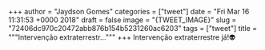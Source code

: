 
+++
author = "Jaydson Gomes"
categories = ["tweet"]
date = "Fri Mar 16 11:31:53 +0000 2018"
draft = false
image = "{TWEET_IMAGE}"
slug = "72406dc970c20472abb876b154b5231260ac6203"
tags = ["tweet"]
title = """Intervenção extraterrestr..."""
+++
Intervenção extraterrestre já!👽
